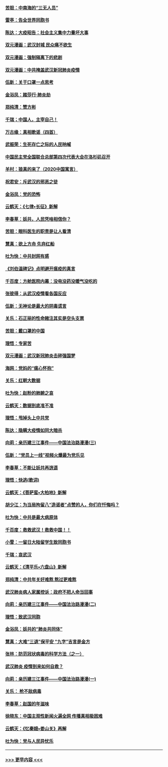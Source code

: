 #### [苦胆：中南海的“三无人员”](../pages/nsc993/n11862997.md?t=02121733) 
#### [雷亭：告全世界同胞书](../pages/nsc993/n11862572.md?t=02121733) 
#### [陈达：大疫昭告：社会主义集中力量坏大事](../pages/nsc993/n11859419.md?t=02121733) 
#### [双元漫画：武汉封城 民众痛不欲生](../pages/nsc993/n11859287.md?t=02121733) 
#### [双元漫画：强制隔离下的悲剧](../pages/nsc993/n11859244.md?t=02121733) 
#### [双元漫画：中共掩盖武汉新冠肺炎疫情](../pages/nsc993/n11858249.md?t=02121733) 
#### [伍新：关于口罩一点思考](../pages/nsc993/n11859195.md?t=02121733) 
#### [金浴凤：踏莎行‧肺炎劫](../pages/nsc993/n11858227.md?t=02121733) 
#### [郑纯清：赞方彬](../pages/nsc993/n11856803.md?t=02121733) 
#### [千瑞；中国人，主宰自己！](../pages/nsc993/n11856793.md?t=02121733) 
#### [万古缘：真相歌谣（四首）](../pages/nsc993/n11856263.md?t=02121733) 
#### [武振荣：生死存亡之际的人民呐喊](../pages/nsc993/n11856256.md?t=02121733) 
#### [中国民主党全国联合总部第四次代表大会在洛杉矶召开](../pages/nsc993/n11856344.md?t=02121733) 
#### [羊村：狼真的来了（2020中国寓言）](../pages/nsc993/n11856229.md?t=02121733) 
#### [祝君安：斥武汉的邪恶之徒](../pages/nsc993/n11855861.md?t=02121733) 
#### [金浴凤：党的恐怖](../pages/nsc993/n11855849.md?t=02121733) 
#### [云鹤天：《七律▪长征》新解](../pages/nsc993/n11855479.md?t=02121733) 
#### [李春草：妖共，人民凭啥相信你？](../pages/nsc993/n11855196.md?t=02121733) 
#### [苦胆：眼科医生的职责是让人看清](../pages/nsc993/n11853840.md?t=02121733) 
#### [慧真：欲上方舟 先弃红船](../pages/nsc993/n11853483.md?t=02121733) 
#### [吐为快：中共封网有感](../pages/nsc993/n11852575.md?t=02121733) 
#### [《刘伯温碑记》点明避开瘟疫的真言](../pages/nsc993/n11852128.md?t=02121733) 
#### [千百度：方舱医院内幕：没电没药没暖气没吃的](../pages/nsc993/n11850211.md?t=02121733) 
#### [张彼得：从武汉疫情看各国反应](../pages/nsc993/n11850102.md?t=02121733) 
#### [伍新：无神论是最大的阴毒谎言](../pages/nsc993/n11846129.md?t=02121733) 
#### [关乐：石正丽的性命赌注其实是空头支票](../pages/nsc993/n11846109.md?t=02121733) 
#### [苦胆：戴口罩的中国](../pages/nsc993/n11845576.md?t=02121733) 
#### [理悟：专家苦](../pages/nsc993/n11845564.md?t=02121733) 
#### [双元漫画：武汉新冠肺炎击碎强国梦](../pages/nsc993/n11843320.md?t=02121733) 
#### [海网：党妈的“瘟心怀抱”](../pages/nsc993/n11840740.md?t=02121733) 
#### [关乐：红朝大数据](../pages/nsc993/n11840675.md?t=02121733) 
#### [吐为快：赵粉的肺腑之哀](../pages/nsc993/n11840618.md?t=02121733) 
#### [云鹤天：数据到底准不准](../pages/nsc993/n11840325.md?t=02121733) 
#### [理悟：甩掉头上中共党](../pages/nsc993/n11838826.md?t=02121733) 
#### [陈达：隐瞒大疫情如同大暗杀](../pages/nsc993/n11838771.md?t=02121733) 
#### [向莉：亲历建三江事件——中国法治路漫漫(三)](../pages/nsc993/n11831825.md?t=02121733) 
#### [伍新：“党员上一线”视频火爆最为党乐见](../pages/nsc993/n11838200.md?t=02121733) 
#### [李春草：不能让妖共再逍遥](../pages/nsc993/n11838102.md?t=02121733) 
#### [理悟：快逃(歌词)](../pages/nsc993/n11838083.md?t=02121733) 
#### [云鹤天：《菩萨蛮▪大柏地》新解](../pages/nsc993/n11838059.md?t=02121733) 
#### [胡少江：为当局拘留八“造谣者”点赞的人，你们在忏悔吗？](../pages/nsc993/n11836801.md?t=02121733) 
#### [吐为快：中共是最大病原体](../pages/nsc993/n11836748.md?t=02121733) 
#### [千百度：救救武汉！救救中国！！](../pages/nsc993/n11836145.md?t=02121733) 
#### [小雪：一留日大陆留学生致同胞书](../pages/nsc993/n11834624.md?t=02121733) 
#### [千瑞：哀武汉](../pages/nsc993/n11833647.md?t=02121733) 
#### [云鹤天：《清平乐▪六盘山》新解](../pages/nsc993/n11833611.md?t=02121733) 
#### [郑纯清：中共年关好难熬 熬过更难熬](../pages/nsc993/n11833489.md?t=02121733) 
#### [武汉肺炎病人家属控诉：政府不把人命当回事](../pages/nsc993/n11833205.md?t=02121733) 
#### [向莉：亲历建三江事件——中国法治路漫漫(二)](../pages/nsc993/n11829102.md?t=02121733) 
#### [理悟：致武汉同胞](../pages/nsc993/n11831522.md?t=02121733) 
#### [金浴凤：妖共的“肺炎共同体”](../pages/nsc993/n11829448.md?t=02121733) 
#### [慧真：大难“三退”保平安 “九字”吉言是金方](../pages/nsc993/n11829501.md?t=02121733) 
#### [张林：防范冠状病毒的科学方法（之一）](../pages/nsc993/n11828618.md?t=02121733) 
#### [武汉肺炎 疫情到来如何自救？](../pages/nsc993/n11827632.md?t=02121733) 
#### [向莉：亲历建三江事件——中国法治路漫漫(一)](../pages/nsc993/n11827190.md?t=02121733) 
#### [关乐： 枪不敌病毒](../pages/nsc993/n11826746.md?t=02121733) 
#### [李春草：赵国的年滋味](../pages/nsc993/n11826321.md?t=02121733) 
#### [徐晓东：中国主观性新闻火遍全网 传播真相极困难](../pages/nsc993/n11826508.md?t=02121733) 
#### [云鹤天：《忆秦娥▪娄山关》再解](../pages/nsc993/n11824682.md?t=02121733) 
#### [吐为快：党与人民异忧乐](../pages/nsc993/n11824660.md?t=02121733) 

----
#### [ >>> 更早内容 <<< ](../indexes/nsc993-earlier.md)
